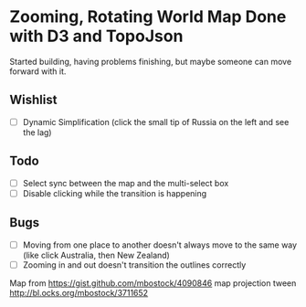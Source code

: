 Zooming, Rotating World Map Done with D3 and TopoJson
============
Started building, having problems finishing, but maybe someone can move forward with it.

Wishlist
--------
- [ ] Dynamic Simplification (click the small tip of Russia on the left and see the lag)

Todo
----
- [ ] Select sync between the map and the multi-select box
- [ ] Disable clicking while the transition is happening

Bugs
----
- [ ] Moving from one place to another doesn't always move to the same way (like click Australia, then New Zealand)
- [ ] Zooming in and out doesn't transition the outlines correctly

Map from https://gist.github.com/mbostock/4090846 
map projection tween http://bl.ocks.org/mbostock/3711652